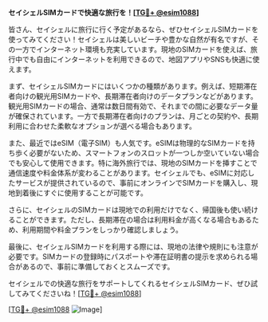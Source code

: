 **セイシェルSIMカードで快適な旅行を！[[TG💪+ @esim1088](https://t.me/s/esim1088)]**

皆さん、セイシェルに旅行に行く予定があるなら、ぜひセイシェルSIMカードを使ってみてください！セイシェルは美しいビーチや豊かな自然が有名ですが、その一方でインターネット環境も充実しています。現地のSIMカードを使えば、旅行中でも自由にインターネットを利用できるので、地図アプリやSNSも快適に使えます。

まず、セイシェルSIMカードにはいくつかの種類があります。例えば、短期滞在者向けの観光用SIMカードや、長期滞在者向けのデータプランなどがあります。観光用SIMカードの場合、通常は数日間有効で、それまでの間に必要なデータ量が確保されています。一方で長期滞在者向けのプランは、月ごとの契約や、長期利用に合わせた柔軟なオプションが選べる場合もあります。

また、最近ではeSIM（電子SIM）も人気です。eSIMは物理的なSIMカードを持ち歩く必要がないため、スマートフォンのスロットが一つしか空いていない場合でも安心して使用できます。特に海外旅行では、現地のSIMカードを挿すことで通信速度や料金体系が変わることがあります。セイシェルでも、eSIMに対応したサービスが提供されているので、事前にオンラインでSIMカードを購入し、現地到着後にすぐに使用することが可能です。

さらに、セイシェルのSIMカードは現地での利用だけでなく、帰国後も使い続けることができます。ただし、長期滞在の場合は利用料金が高くなる場合もあるため、利用期間や料金プランをしっかり確認しましょう。

最後に、セイシェルSIMカードを利用する際には、現地の法律や規則にも注意が必要です。SIMカードの登録時にパスポートや滞在証明書の提示を求められる場合があるので、事前に準備しておくとスムーズです。

セイシェルでの快適な旅行をサポートしてくれるセイシェルSIMカード、ぜひ試してみてくださいね！[[TG💪+ @esim1088](https://t.me/s/esim1088)]

[[TG💪+ @esim1088](https://t.me/s/esim1088) ![Image](https://i.postimg.cc/Y0z9fWf4/image.png)]